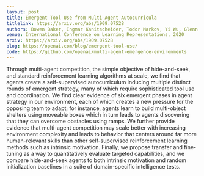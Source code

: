 ```yaml
---
layout: post
title: Emergent Tool Use from Multi-Agent Autocurricula
titlelink: https://arxiv.org/abs/1909.07528
authors: Bowen Baker, Ingmar Kanitscheider, Todor Markov, Yi Wu, Glenn Powell, Bob McGrew, Igor Mordatch
venue: International Conference on Learning Representations, 2020
arxiv: https://arxiv.org/abs/1909.07528
blog: https://openai.com/blog/emergent-tool-use/
code: https://github.com/openai/multi-agent-emergence-environments
---
```


Through multi-agent competition, the simple objective of hide-and-seek, and standard reinforcement learning algorithms at scale, we find that agents create a self-supervised autocurriculum inducing multiple distinct rounds of emergent strategy, many of which require sophisticated tool use and coordination. We find clear evidence of six emergent phases in agent strategy in our environment, each of which creates a new pressure for the opposing team to adapt; for instance, agents learn to build multi-object shelters using moveable boxes which in turn leads to agents discovering that they can overcome obstacles using ramps. We further provide evidence that multi-agent competition may scale better with increasing environment complexity and leads to behavior that centers around far more human-relevant skills than other self-supervised reinforcement learning methods such as intrinsic motivation. Finally, we propose transfer and fine-tuning as a way to quantitatively evaluate targeted capabilities, and we compare hide-and-seek agents to both intrinsic motivation and random initialization baselines in a suite of domain-specific intelligence tests.
